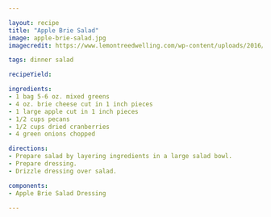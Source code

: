 ```yaml
---

layout: recipe
title: "Apple Brie Salad"
image: apple-brie-salad.jpg 
imagecredit: https://www.lemontreedwelling.com/wp-content/uploads/2016/01/Apple-Brie-Salad-6.jpg

tags: dinner salad

recipeYield:

ingredients:
- 1 bag 5-6 oz. mixed greens
- 4 oz. brie cheese cut in 1 inch pieces
- 1 large apple cut in 1 inch pieces
- 1/2 cups pecans
- 1/2 cups dried cranberries
- 4 green onions chopped

directions:
- Prepare salad by layering ingredients in a large salad bowl.
- Prepare dressing.
- Drizzle dressing over salad.

components:
- Apple Brie Salad Dressing

---
```


